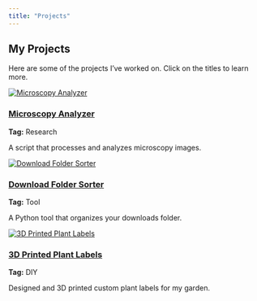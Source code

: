 ```yaml
---
title: "Projects"
---
```


## My Projects

Here are some of the projects I’ve worked on. Click on the titles to learn more.

<div class="project-container">

  <div class="project-block">
    <a href="https://example.com/microscopy-analyzer">
      <img src="/images/microscopy-image.jpg" alt="Microscopy Analyzer">
      <h3>Microscopy Analyzer</h3>
    </a>
    <p class="tag"><strong>Tag:</strong> Research</p>
    <p>A script that processes and analyzes microscopy images.</p>
  </div>

  <div class="project-block">
    <a href="https://example.com/download-folder-sorter">
      <img src="/images/folder-sorter-image.jpg" alt="Download Folder Sorter">
      <h3>Download Folder Sorter</h3>
    </a>
    <p class="tag"><strong>Tag:</strong> Tool</p>
    <p>A Python tool that organizes your downloads folder.</p>
  </div>

  <div class="project-block">
    <a href="https://example.com/plant-labels">
      <img src="/images/plant-labels-image.jpg" alt="3D Printed Plant Labels">
      <h3>3D Printed Plant Labels</h3>
    </a>
    <p class="tag"><strong>Tag:</strong> DIY</p>
    <p>Designed and 3D printed custom plant labels for my garden.</p>
  </div>

</div>
